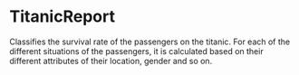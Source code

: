 # TitanicReport
Classifies the survival rate of the passengers on the titanic. For each of the different situations of the passengers, it is calculated based on their different attributes of their location, gender and so on.

